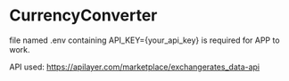 # CurrencyConverter


file named .env containing API_KEY={your_api_key} is required for APP to work.

API used: https://apilayer.com/marketplace/exchangerates_data-api
